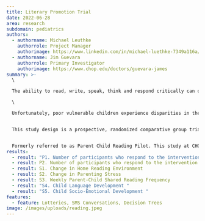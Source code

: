 ```yaml
---
title: Literary Promotion Trial
date: 2022-06-28
area: research
subdomain: pediatrics
authors:
  - authorname: Michael Leuthke
    authorrole: Project Manager
    authorimage: https://www.linkedin.com/in/michael-luethke-7349a116a/
  - authorname: Jim Guevara
    authorrole: Primary Investigator
    authorimage: https://www.chop.edu/doctors/guevara-james
summary: >-
  \

  The ability to read, write, speak, think and respond critically can open the door to many possibilities across the lifespan both in school and beyond, affecting how we interact with our communities, engage as citizens, consume health care, express ourselves and more. \

  \

  Unfortunately, poor vulnerable children experience disparities in these critical areas of development. Parent-child shared reading can help ameliorate these disparities, yet low-income parents do not consistently engage in this activity. Behavioral economics approaches utilizing automated hovering (AH) have the potential to increase parent-child shared reading through text messages and financial inducements.


  This study design is a prospective, randomized comparative group trial to test the effects of AH approaches to increase parent-child shared reading. 


  Formerly referred to as Parent Child Reading Pilot. This study at CHOP aims to develop materials to frame an evidence base for to promote parents reading with children. It tests lottery or regret language to explore if that promotes more reading with children.
results:
  - result: "P1. Number of participants who respond to the intervention delivery "
  - result: P2. Number of participants who respond to the intervention delivery
  - result: S1. Change in Home Reading Environment
  - result: S2. Change in Parenting Stress
  - result: S3. Weekly Parent-Child Shared Reading Frequency
  - result: "S4. Child Language Development "
  - result: "S5. Child Socio-Emotional Development "
features:
  - feature: Lotteries, SMS Conversations, Decision Trees
image: /images/uploads/reading.jpeg
---
```

